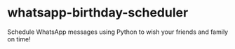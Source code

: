 # whatsapp-birthday-scheduler
Schedule WhatsApp messages using Python to wish your friends and family on time!
